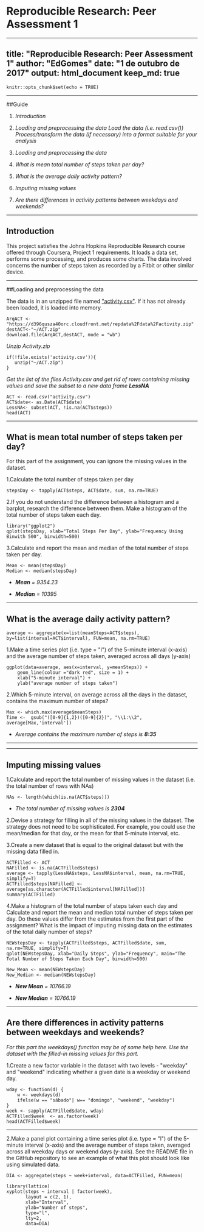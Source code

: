 # Reproducible Research: Peer Assessment 1

---
title: "Reproducible Research: Peer Assessment 1"
author: "EdGomes"
date: "1 de outubro de 2017"
output: html_document
keep_md: true
---

```{r setup, include=FALSE}
knitr::opts_chunk$set(echo = TRUE)
```
***

##Guide

1. _Introduction_

2. _Loading and preprocessing the data Load the data (i.e. read.csv()) Process/transform the data (if necessary) into a format suitable for your analysis_

3. _Loading and preprocessing the data_

4. _What is mean total number of steps taken per day?_

5. _What is the average daily activity pattern?_

6. _Imputing missing values_

7. _Are there differences in activity patterns between weekdays and weekends?_

***

## Introduction

This project satisfies the Johns Hopkins Reproducible Research course offered through Coursera, Project 1 requirements. It loads a data set, performs some processing, and produces some charts. The data involved concerns the number of steps taken as recorded by a Fitbit or other similar device.

***

##Loading and preprocessing the data

The data is in an unzipped file named ["activity.csv"](https://d396qusza40orc.cloudfront.net/repdata%2Fdata%2Factivity.zip). If it has not already been loaded, it is loaded into memory.


```{r}
ArqACT <- "https://d396qusza40orc.cloudfront.net/repdata%2Fdata%2Factivity.zip"
destACT<-"~/ACT.zip"
download.file(ArqACT,destACT, mode = "wb")

```

_Unzip Activity.zip_
```{r}
if(!file.exists('activity.csv')){
   unzip("~/ACT.zip")
}
```

_Get the list of the files Activity.csv and get rid of rows containing missing values and save the subset to a new data frame **LessNA**_
```{r}
ACT <- read.csv("activity.csv")
ACT$date<- as.Date(ACT$date)
LessNA<- subset(ACT, !is.na(ACT$steps))
head(ACT)
```

***

## What is mean total number of steps taken per day?

For this part of the assignment, you can ignore the missing values in the dataset.


1.Calculate the total number of steps taken per day
```{r}
stepsDay <- tapply(ACT$steps, ACT$date, sum, na.rm=TRUE)
```


2.If you do not understand the difference between a histogram and a barplot, research the difference between them. Make a histogram of the total number of steps taken each day.
```{r}
library("ggplot2")
qplot(stepsDay, xlab="Total Steps Per Day", ylab="Frequency Using Binwith 500", binwidth=500)
```

3.Calculate and report the mean and median of the total number of steps taken per day.

```{r}
Mean <- mean(stepsDay)
Median <- median(stepsDay)
```

* _**Mean** = 9354.23_

* _**Median** = 10395_

***

## What is the average daily activity pattern?

```{r}
average <- aggregate(x=list(meanSteps=ACT$steps), by=list(interval=ACT$interval), FUN=mean, na.rm=TRUE)
```


1.Make a time series plot (i.e. type = "l") of the 5-minute interval (x-axis) and the average number of steps taken, averaged across all days (y-axis)

```{r}
ggplot(data=average, aes(x=interval, y=meanSteps)) +
    geom_line(colour ="dark red", size = 1) +
    xlab("5-minute interval") +
    ylab("average number of steps taken") 
```


2.Which 5-minute interval, on average across all the days in the dataset, contains the maximum number of steps?

```{r}
Max <- which.max(average$meanSteps)
Time <-  gsub("([0-9]{1,2})([0-9]{2})", "\\1:\\2", average[Max,'interval'])
```

* _Average contains the maximum number of steps is **8:35**_

***
***

## Imputing missing values

1.Calculate and report the total number of missing values in the dataset (i.e. the total number of rows with NAs)

```{r}
NAs <- length(which(is.na(ACT$steps)))
```
* _The total number of missing values is **2304**_

2.Devise a strategy for filling in all of the missing values in the dataset. The strategy does not need to be sophisticated. For example, you could use the mean/median for that day, or the mean for that 5-minute interval, etc.

3.Create a new dataset that is equal to the original dataset but with the missing data filled in.

```{r}
ACTFilled <- ACT
NAFilled <- is.na(ACTFilled$steps)
average <- tapply(LessNA$steps, LessNA$interval, mean, na.rm=TRUE, simplify=T)
ACTFilled$steps[NAFilled] <- average[as.character(ACTFilled$interval[NAFilled])]
summary(ACTFilled)
```

4.Make a histogram of the total number of steps taken each day and Calculate and report the mean and median total number of steps taken per day. Do these values differ from the estimates from the first part of the assignment? What is the impact of imputing missing data on the estimates of the total daily number of steps?

```{r}
NEWstepsDay <- tapply(ACTFilled$steps, ACTFilled$date, sum, na.rm=TRUE, simplify=T)
qplot(NEWstepsDay, xlab="Daily Steps", ylab="Frequency", main="The Total Number of Steps Taken Each Day", binwidth=500)
```


```{r}
New_Mean <- mean(NEWstepsDay)
New_Median <- median(NEWstepsDay)
```

* _**New Mean** = 10766.19_

* _**New Median** = 10766.19_

***

## Are there differences in activity patterns between weekdays and weekends?

_For this part the weekdays() function may be of some help here. Use the dataset with the filled-in missing values for this part._

1.Create a new factor variable in the dataset with two levels - "weekday" and "weekend" indicating whether a given date is a weekday or weekend day.

```{r}
wday <- function(d) {
    w <- weekdays(d)
    ifelse(w == "sábado"| w== "domingo", "weekend", "weekday")
}
week <- sapply(ACTFilled$date, wday)
ACTFilled$week  <- as.factor(week)
head(ACTFilled$week)

```


***

2.Make a panel plot containing a time series plot (i.e. type = "l") of the 5-minute interval (x-axis) and the average number of steps taken, averaged across all weekday days or weekend days (y-axis). See the README file in the GitHub repository to see an example of what this plot should look like using simulated data.

```{r}
DIA <- aggregate(steps ~ week+interval, data=ACTFilled, FUN=mean)

library(lattice)
xyplot(steps ~ interval | factor(week),
       layout = c(2, 1),
       xlab="Interval",
       ylab="Number of steps",
       type="l",
       lty=2,
       data=DIA)

```

